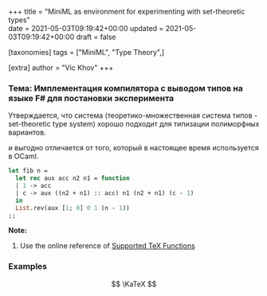 +++
title = "MiniML as environment for experimenting with set-theoretic types"  
date = 2021-05-03T09:19:42+00:00
updated = 2021-05-03T09:19:42+00:00
draft = false

[taxonomies]
tags = ["MiniML", "Type Theory",]

[extra]
author = "Vic Khov"
+++

### Тема: Имплементация компилятора с выводом типов на языке F# для постановки эксперимента

Утверждается, что система (теоретико-множественная система типов - set-theoretic type system) хорошо подходит для типизации полиморфных вариантов.

и выгодно отличается от того, который в настоящее время используется в OCaml.

```ocaml
let fib n =
  let rec aux acc n2 n1 = function
  | 1 -> acc
  | c -> aux ((n2 + n1) :: acc) n1 (n2 + n1) (c - 1)
  in
  List.rev(aux [1; 0] 0 1 (n - 1))
;;
```

**Note:**

1. Use the online reference of [Supported TeX Functions](https://katex.org/docs/supported.html)

### Examples

$$ \KaTeX $$
